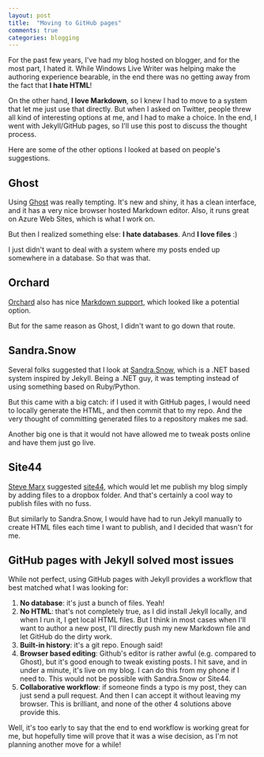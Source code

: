 ```yaml
---
layout: post
title:  "Moving to GitHub pages"
comments: true
categories: blogging
---
```


For the past few years, I've had my blog hosted on blogger, and for the most part, I hated it. While Windows Live Writer was helping make the authoring experience bearable, in the end there was no getting away from the fact that **I hate HTML**!

On the other hand, **I love Markdown**, so I knew I had to move to a system that let me just use that directly. But when I asked on Twitter, people threw all kind of interesting options at me, and I had to make a choice. In the end, I went with Jekyll/GitHub pages, so I'll use this post to discuss the thought process.

Here are some of the other options I looked at based on people's suggestions.

## Ghost

Using [Ghost](https://ghost.org/) was really tempting. It's new and shiny, it has a clean interface, and it has a very nice browser hosted Markdown editor. Also, it runs great on Azure Web Sites, which is what I work on.

But then I realized something else: **I hate databases**. And **I love files** :)

I just didn't want to deal with a system where my posts ended up somewhere in a database. So that was that.

## Orchard

[Orchard](http://www.orchardproject.net/) also has nice [Markdown support](http://www.davidhayden.me/blog/orchard-1.3-features-markdown-support-for-pages-blog-posts-and-content-authoring), which looked like a potential option.

But for the same reason as Ghost, I didn't want to go down that route.


## Sandra.Snow

Several folks suggested that I look at [Sandra.Snow](https://github.com/Sandra/Sandra.Snow), which is a .NET based system inspired by Jekyll. Being a .NET guy, it was tempting instead of using something based on Ruby/Python.

But this came with a big catch: if I used it with GitHub pages, I would need to locally generate the HTML, and then commit that to my repo. And the very thought of committing generated files to a repository makes me sad.

Another big one is that it would not have allowed me to tweak posts online and have them just go live.


## Site44

[Steve Marx](https://twitter.com/smarx) suggested [site44](http://www.site44.com/), which would let me publish my blog simply by adding files to a dropbox folder. And that's certainly a cool way to publish files with no fuss.

But similarly to Sandra.Snow, I would have had to run Jekyll manually to create HTML files each time I want to publish, and I decided that wasn't for me.


## GitHub pages with Jekyll solved most issues

While not perfect, using GitHub pages with Jekyll provides a workflow that best matched what I was looking for:

1. **No database**: it's just a bunch of files. Yeah!
2. **No HTML**: that's not completely true, as I did install Jekyll locally, and when I run it, I get local HTML files. But I think in most cases when I'll want to author a new post, I'll directly push my new Markdown file and let GitHub do the dirty work.
3. **Built-in history**: it's a git repo. Enough said!
4. **Browser based editing**: Github's editor is rather awful (e.g. compared to Ghost), but it's good enough to tweak existing posts. I hit save, and in under a minute, it's live on my blog. I can do this from my phone if I need to. This would not be possible with Sandra.Snow or Site44.
5. **Collaborative workflow**: if someone finds a typo is my post, they can just send a pull request. And then I can accept it without leaving my browser. This is brilliant, and none of the other 4 solutions above provide this.

Well, it's too early to say that the end to end workflow is working great for me, but hopefully time will prove that it was a wise decision, as I'm not planning another move for a while!
